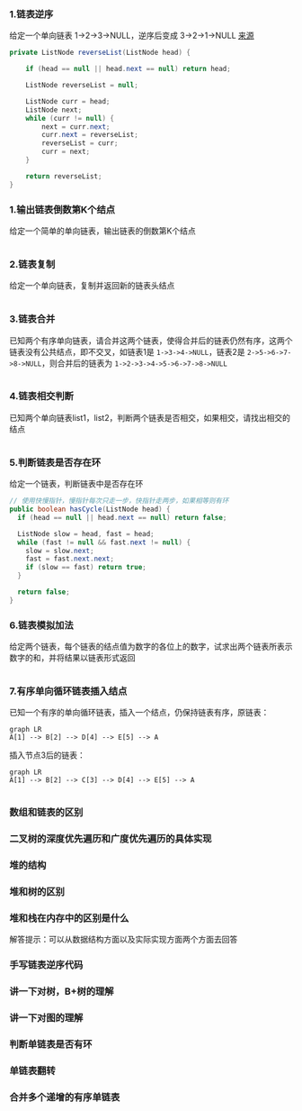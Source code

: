 

### 1.链表逆序

给定一个单向链表 1->2->3->NULL，逆序后变成 3->2->1->NULL  [来源](https://mp.weixin.qq.com/s?__biz=MzIyNDU2ODA4OQ==&mid=2247484119&idx=1&sn=afe15006f7452150c9a79f868a3147e4&chksm=e80db4a1df7a3db779dc3f28e2352f449833b1ae51cdbc048ebcc070679d617b01c0b42ceebe&scene=21#wechat_redirect) 

```java
private ListNode reverseList(ListNode head) {

    if (head == null || head.next == null) return head;

    ListNode reverseList = null;

    ListNode curr = head;
    ListNode next;
    while (curr != null) {
        next = curr.next;
        curr.next = reverseList;
        reverseList = curr;
        curr = next;
    }

    return reverseList;
}

```



### 1.输出链表倒数第K个结点

给定一个简单的单向链表，输出链表的倒数第K个结点

```java

```





### 2.链表复制

给定一个单向链表，复制并返回新的链表头结点

```java

```



### 3.链表合并

已知两个有序单向链表，请合并这两个链表，使得合并后的链表仍然有序，这两个链表没有公共结点，即不交叉，如链表1是 `1->3->4->NULL`，链表2是 `2->5->6->7->8->NULL`，则合并后的链表为 `1->2->3->4->5->6->7->8->NULL` 

```java

```



### 4.链表相交判断

已知两个单向链表list1，list2，判断两个链表是否相交，如果相交，请找出相交的结点

```java

```



### 5.判断链表是否存在环

给定一个链表，判断链表中是否存在环

```java
// 使用快慢指针，慢指针每次只走一步，快指针走两步，如果相等则有环
public boolean hasCycle(ListNode head) {
  if (head == null || head.next == null) return false;

  ListNode slow = head, fast = head;
  while (fast != null && fast.next != null) {
    slow = slow.next;
    fast = fast.next.next;
    if (slow == fast) return true;
  }

  return false;
}
```





### 6.链表模拟加法

给定两个链表，每个链表的结点值为数字的各位上的数字，试求出两个链表所表示数字的和，并将结果以链表形式返回

```java

```



### 7.有序单向循环链表插入结点

已知一个有序的单向循环链表，插入一个结点，仍保持链表有序，原链表：

```mermaid
graph LR
A[1] --> B[2] --> D[4] --> E[5] --> A
```



插入节点3后的链表：

```mermaid
graph LR
A[1] --> B[2] --> C[3] --> D[4] --> E[5] --> A
```





```java

```









### 数组和链表的区别



### 二叉树的深度优先遍历和广度优先遍历的具体实现



### 堆的结构



### 堆和树的区别



### 堆和栈在内存中的区别是什么

解答提示：可以从数据结构方面以及实际实现方面两个方面去回答



### 手写链表逆序代码



### 讲一下对树，B+树的理解



### 讲一下对图的理解



### 判断单链表是否有环

### 单链表翻转

### 合并多个递增的有序单链表











































































































































































































































































































































































































































































































































